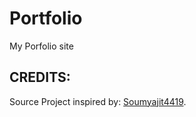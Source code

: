# Portfolio
My Porfolio site

## CREDITS:
Source Project inspired by: [Soumyajit4419](https://github.com/soumyajit4419/Portfolio).